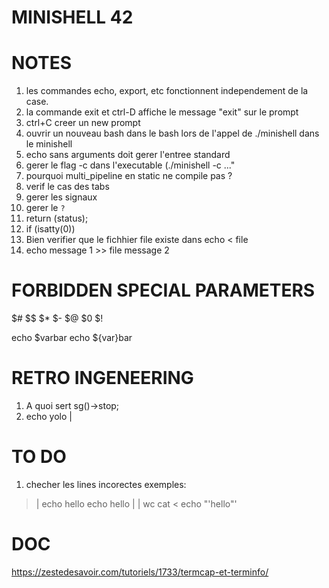 # MINISHELL 42

# NOTES

1. les commandes echo, export, etc fonctionnent independement de la case.
2. la commande exit et ctrl-D affiche le message "exit" sur le prompt
7. ctrl+C creer un new prompt
3. ouvrir un nouveau bash dans le bash lors de l'appel de ./minishell dans le minishell
4. echo sans arguments doit gerer l'entree standard
5. gerer le flag -c dans l'executable (./minishell -c ..."
6. pourquoi multi_pipeline en static ne compile pas ?
7. verif le cas des tabs
8. gerer les signaux
9. gerer le `?`
10. return (status);
11. if (isatty(0))
12. Bien verifier que le fichhier file existe dans echo < file
13. echo message 1 >> file message 2


# FORBIDDEN SPECIAL PARAMETERS 

$#
$$
$*
$-
$@
$0
$!

echo $varbar
echo ${var}bar

# RETRO INGENEERING

1. A quoi sert sg()->stop;
2. echo yolo |


# TO DO

1. checher les lines incorectes
exemples:
>	| echo hello
>	echo hello | | wc
>	cat <
> 	echo "'hello"'



# DOC

https://zestedesavoir.com/tutoriels/1733/termcap-et-terminfo/